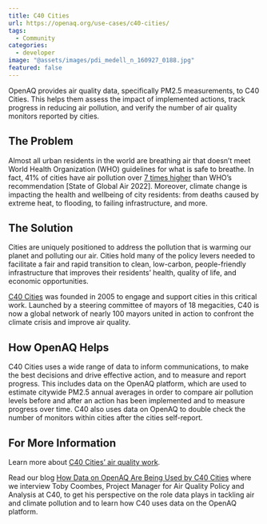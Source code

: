 ```yaml
---
title: C40 Cities
url: https://openaq.org/use-cases/c40-cities/
tags:
  - Community
categories:
  - developer
image: "@assets/images/pdi_medell_n_160927_0188.jpg"
featured: false
---
```



OpenAQ provides air quality data, specifically PM2.5 measurements, to C40 Cities. This helps them assess the impact of implemented actions, track progress in reducing air pollution, and verify the number of air quality monitors reported by cities.

## The Problem

Almost all urban residents in the world are breathing air that doesn’t meet World Health Organization (WHO) guidelines for what is safe to breathe. In fact, 41% of cities have air pollution over [7 times higher](https://www.stateofglobalair.org/sites/default/files/documents/2022-08/2022-soga-cities-report.pdf) than WHO’s recommendation \[State of Global Air 2022\]. Moreover, climate change is impacting the health and wellbeing of city residents: from deaths caused by extreme heat, to flooding, to failing infrastructure, and more.

## The Solution

Cities are uniquely positioned to address the pollution that is warming our planet and polluting our air. Cities hold many of the policy levers needed to facilitate a fair and rapid transition to clean, low-carbon, people-friendly infrastructure that improves their residents’ health, quality of life, and economic opportunities.

[C40 Cities](https://www.c40.org/) was founded in 2005 to engage and support cities in this critical work. Launched by a steering committee of mayors of 18 megacities, C40 is now a global network of nearly 100 mayors united in action to confront the climate crisis and improve air quality.

## How OpenAQ Helps

C40 Cities uses a wide range of data to inform communications, to make the best decisions and drive effective action, and to measure and report progress. This includes data on the OpenAQ platform, which are used to estimate citywide PM2.5 annual averages in order to compare air pollution levels before and after an action has been implemented and to measure progress over time. C40 also uses data on OpenAQ to double check the number of monitors within cities after the cities self-report.

## For More Information

Learn more about [C40 Cities’ air quality work](https://www.c40.org/what-we-do/scaling-up-climate-action/air-quality/).

Read our blog [How Data on OpenAQ Are Being Used by C40 Cities](https://openaq.medium.com/how-data-on-openaq-are-being-used-by-c40-cities-36602626ba5c) where we interview Toby Coombes, Project Manager for Air Quality Policy and Analysis at C40, to get his perspective on the role data plays in tackling air and climate pollution and to learn how C40 uses data on the OpenAQ platform.
